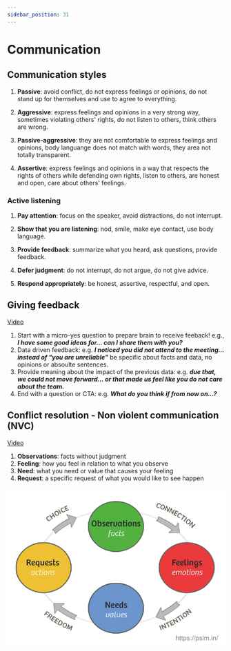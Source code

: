 ```yaml
---
sidebar_position: 31
---
```


# Communication

## Communication styles

1. **Passive**: avoid conflict, do not express feelings or opinions, do not stand up for themselves and use to agree to everything.

2. **Aggressive**: express feelings and opinions in a very strong way, sometimes violating others' rights, do not listen to others, think others are wrong.

3. **Passive-aggressive**: they are not comfortable to express feelings and opinions, body languange does not match with words, they area not totally transparent.

4. **Assertive**: express feelings and opinions in a way that respects the rights of others while defending own rights, listen to others, are honest and open, care about others' feelings.

### Active listening

1. **Pay attention**: focus on the speaker, avoid distractions, do not interrupt.

2. **Show that you are listening**: nod, smile, make eye contact, use body language.

3. **Provide feedback**: summarize what you heard, ask questions, provide feedback.

4. **Defer judgment**: do not interrupt, do not argue, do not give advice.

5. **Respond appropriately**: be honest, assertive, respectful, and open.

## Giving feedback

[Video](https://www.youtube.com/watch?v=wtl5UrrgU8c&t=2s)

1. Start with a micro-yes question to prepare brain to receive feeback! e.g., ***I have some good ideas for... can I share them with you?***
2. Data driven feedback: e.g. ***I noticed you did not attend to the meeting... instead of "you are unreliable"*** be specific about facts and data, no opinions or absoulte sentences.
3. Provide meaning about the impact of the previous data: e.g. ***due that, we could not move forward... or that made us feel like you do not care about the team.***
4. End with a question or CTA: e.g. ***What do you think if from now on...?***

## Conflict resolution - Non violent communication (NVC)

[Video](https://www.youtube.com/watch?v=3l8l4prc-_Q)

1. **Observations**: facts without judgment
2. **Feeling**: how you feel in relation to what you observe
3. **Need**: what you need or value that causes your feeling
4. **Request**: a specific request of what you would like to see happen

![nvc](img/nvc.png "NVC")
